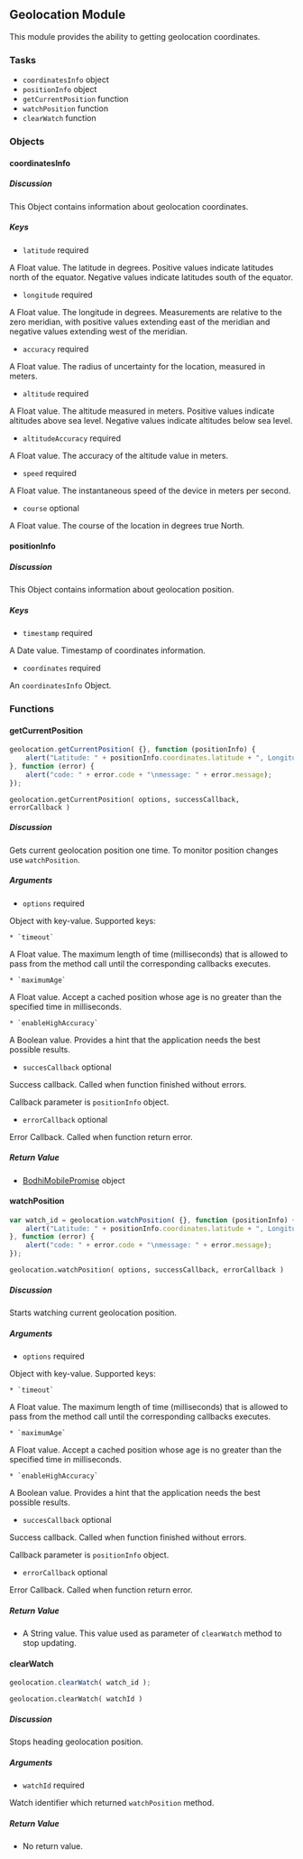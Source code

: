 ## Geolocation Module

This module provides the ability to getting geolocation coordinates.

### Tasks

  * `coordinatesInfo` object
  * `positionInfo` object
  * `getCurrentPosition` function
  * `watchPosition` function
  * `clearWatch` function
  
### Objects

#### coordinatesInfo

##### Discussion

This Object contains information about geolocation coordinates.

##### Keys

  * `latitude` required

A Float value. The latitude in degrees. Positive values indicate latitudes north of the equator. Negative values indicate latitudes south of the equator.

  * `longitude` required

A Float value. The longitude in degrees. Measurements are relative to the zero meridian, with positive values extending east of the meridian and negative values extending west of the meridian.

  * `accuracy` required

A Float value. The radius of uncertainty for the location, measured in meters.

  * `altitude` required

A Float value. The altitude measured in meters. Positive values indicate altitudes above sea level. Negative values indicate altitudes below sea level.

  * `altitudeAccuracy` required

A Float value. The accuracy of the altitude value in meters.

  * `speed` required

A Float value. The instantaneous speed of the device in meters per second.

  * `course` optional

A Float value. The course of the location in degrees true North.

#### positionInfo

##### Discussion

This Object contains information about geolocation position.

##### Keys

  * `timestamp` required

A Date value. Timestamp of coordinates information.

  * `coordinates` required

An `coordinatesInfo` Object.

### Functions

#### getCurrentPosition

```javascript
geolocation.getCurrentPosition( {}, function (positionInfo) {
    alert("Latitude: " + positionInfo.coordinates.latitude + ", Longitude: " + positionInfo.coordinates.longitude);
}, function (error) {
    alert("code: " + error.code + "\nmessage: " + error.message);
});
```

`geolocation.getCurrentPosition( options, successCallback, errorCallback )`

##### Discussion

Gets current geolocation position one time. To monitor position changes use `watchPosition`.

##### Arguments

  * `options` required

Object with key-value. Supported keys:

    * `timeout`

A Float value. The maximum length of time (milliseconds) that is allowed to pass from the method call until the corresponding callbacks executes.

    * `maximumAge`

A Float value. Accept a cached position whose age is no greater than the specified time in milliseconds.

    * `enableHighAccuracy`

A Boolean value. Provides a hint that the application needs the best possible results.

* `succesCallback` optional

Success callback. Called when function finished without errors.

Callback parameter is `positionInfo` object.

* `errorCallback` optional

Error Callback. Called when function return error.

##### Return Value

  * [BodhiMobilePromise](#kernel-promise) object


#### watchPosition

```javascript
var watch_id = geolocation.watchPosition( {}, function (positionInfo) {
    alert("Latitude: " + positionInfo.coordinates.latitude + ", Longitude: " + positionInfo.coordinates.longitude);
}, function (error) {
    alert("code: " + error.code + "\nmessage: " + error.message);
});
```

`geolocation.watchPosition( options, successCallback, errorCallback )`

##### Discussion

Starts watching current geolocation position.

##### Arguments

  * `options` required

Object with key-value. Supported keys:

    * `timeout`

A Float value. The maximum length of time (milliseconds) that is allowed to pass from the method call until the corresponding callbacks executes.

    * `maximumAge`

A Float value. Accept a cached position whose age is no greater than the specified time in milliseconds.

    * `enableHighAccuracy`

A Boolean value. Provides a hint that the application needs the best possible results.

* `succesCallback` optional

Success callback. Called when function finished without errors.

Callback parameter is `positionInfo` object.

* `errorCallback` optional

Error Callback. Called when function return error.

##### Return Value

  * A String value. This value used as parameter of `clearWatch` method to stop updating.

#### clearWatch

```javascript
geolocation.clearWatch( watch_id );
```

`geolocation.clearWatch( watchId )`

##### Discussion

Stops heading geolocation position.

##### Arguments

  * `watchId` required

Watch identifier which returned `watchPosition` method.

##### Return Value

  * No return value.